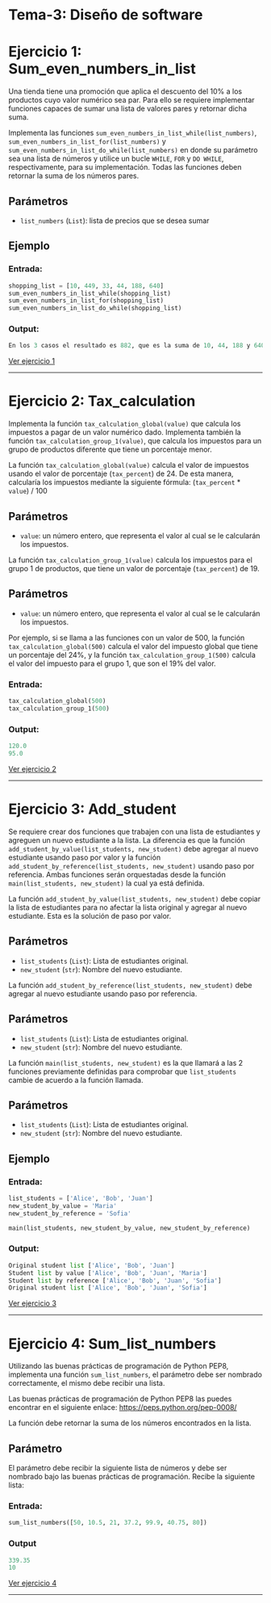 # Tema-3: Diseño de software

# Ejercicio 1: Sum_even_numbers_in_list

Una tienda tiene una promoción que aplica el descuento del 10% a los productos
cuyo valor numérico sea par. Para ello se requiere implementar funciones capaces
de sumar una lista de valores pares y retornar dicha suma.

Implementa las funciones `sum_even_numbers_in_list_while(list_numbers)`,
`sum_even_numbers_in_list_for(list_numbers)` y
`sum_even_numbers_in_list_do_while(list_numbers)` en donde su parámetro
sea una lista de números y utilice un bucle `WHILE`, `FOR` y `DO WHILE`, respectivamente,
para su implementación. Todas las funciones deben retornar la suma de los números pares.

## Parámetros

- `list_numbers` (`List`): lista de precios que se desea sumar

## Ejemplo

### Entrada:
```python
shopping_list = [10, 449, 33, 44, 188, 640]
sum_even_numbers_in_list_while(shopping_list)
sum_even_numbers_in_list_for(shopping_list)
sum_even_numbers_in_list_do_while(shopping_list)
```
### Output:
```python
En los 3 casos el resultado es 882, que es la suma de 10, 44, 188 y 640.
```

[Ver ejercicio 1](01_sum_even_nums_in_list.py)

---

# Ejercicio 2: Tax_calculation

Implementa la función `tax_calculation_global(value)` que calcula los impuestos
a pagar de un valor numérico dado.
Implementa también la función `tax_calculation_group_1(value)`, que calcula los
impuestos para un grupo de productos diferente que tiene un porcentaje menor.

La función `tax_calculation_global(value)` calcula el valor de impuestos usando
el valor de porcentaje (`tax_percent`) de 24. De esta manera, calcularía los impuestos
mediante la siguiente fórmula: (`tax_percent` * `value`) / 100

## Parámetros

- `value`: un número entero, que representa el valor al cual se le calcularán
los impuestos.

La función `tax_calculation_group_1(value)` calcula los impuestos para el grupo 1 de
productos, que tiene un valor de porcentaje (`tax_percent`) de 19.

## Parámetros

- `value`: un número entero, que representa el valor al cual se le calcularán
los impuestos.

Por ejemplo, si se llama a las funciones con un valor de 500, la función
`tax_calculation_global(500)` calcula el valor del impuesto global que tiene un porcentaje
del 24%, y la función `tax_calculation_group_1(500)` calcula el valor del impuesto para el
grupo 1, que son el 19% del valor.

### Entrada:
```python
tax_calculation_global(500)
tax_calculation_group_1(500)
```
### Output:
```python
120.0
95.0
```

[Ver ejercicio 2](02_tax_calculation.py)

---

# Ejercicio 3: Add_student

Se requiere crear dos funciones que trabajen con una lista de estudiantes
y agreguen un nuevo estudiante a la lista. La diferencia es que la función
`add_student_by_value(list_students, new_student)` debe agregar al nuevo
estudiante usando paso por valor y la función
`add_student_by_reference(list_students, new_student)` usando paso por
referencia. Ambas funciones serán orquestadas desde la función
`main(list_students, new_student)` la cual ya está definida.

La función `add_student_by_value(list_students, new_student)` debe copiar
la lista de estudiantes para no afectar la lista original y agregar al nuevo
estudiante. Esta es la solución de paso por valor.

## Parámetros

- `list_students` (`List`): Lista de estudiantes original.
- `new_student` (`str`): Nombre del nuevo estudiante.

La función `add_student_by_reference(list_students, new_student)` debe agregar
al nuevo estudiante usando paso por referencia.

## Parámetros

- `list_students` (`List`): Lista de estudiantes original.
- `new_student` (`str`): Nombre del nuevo estudiante.

La función `main(list_students, new_student)` es la que llamará a las 2
funciones previamente definidas para comprobar que `list_students`
cambie de acuerdo a la función llamada.

## Parámetros

- `list_students` (`List`): Lista de estudiantes original.
- `new_student` (`str`): Nombre del nuevo estudiante.

## Ejemplo

### Entrada:
```python
list_students = ['Alice', 'Bob', 'Juan']
new_student_by_value = 'Maria'
new_student_by_reference = 'Sofia'

main(list_students, new_student_by_value, new_student_by_reference)
```
### Output:
```python
Original student list ['Alice', 'Bob', 'Juan']
Student list by value ['Alice', 'Bob', 'Juan', 'Maria']
Student list by reference ['Alice', 'Bob', 'Juan', 'Sofia']
Original student list ['Alice', 'Bob', 'Juan', 'Sofia']
```

[Ver ejercicio 3](03_add_student.py)

---

# Ejercicio 4: Sum_list_numbers

Utilizando las buenas prácticas de programación de Python PEP8, implementa una
función `sum_list_numbers`, el parámetro debe ser nombrado correctamente, el
mismo debe recibir una lista.

Las buenas prácticas de programación de Python PEP8 las puedes encontrar en
el siguiente enlace:
https://peps.python.org/pep-0008/

La función debe retornar la suma de los números encontrados en la lista.

## Parámetro

El parámetro debe recibir la siguiente lista de números y debe ser nombrado
bajo las buenas prácticas de programación. Recibe la siguiente lista:

### Entrada:
```python
sum_list_numbers([50, 10.5, 21, 37.2, 99.9, 40.75, 80])
```
### Output
```python
339.35
10
```

[Ver ejercicio 4](04_sum_list_numbers.py)

---